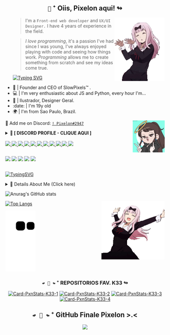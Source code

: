 <h2 align='center'>
    <code>🐝</code> ⁺ Oiis, Pixelon aqui! ↬
</h2>

   <img align="right" alt="PXN-gifs" src="./imgs_pxn/imgsk33 (1).gif">
<p align="center">
<ul>
</div>

> I'm a `Front-end web developer` and `UX/UI Designer.` I have 4 years of experience in the field.

> *I love programming*, it's a passion I've had since I was young, I've always enjoyed playing with code and seeing how things work. _Programming_ allows me to create something from scratch and see my ideas come true.

[![Typing
SVG](https://readme-typing-svg.herokuapp.com?color=ba60ff&lines=Hi!+Meu+nome+é+Kauã.+UwU)](https://git.io/typing-svg)

  <li>👑 | Founder and CEO of SlowPixels™ .
  <li>💻 | I'm very enthusiastic about JS and Python, every hour I'm...
  <li>🎨 | Ilustrador, Designer Geral.
  <li>:date: | I'm 19y old 
  <li>🌍 | I'm from Sao Paulo, Brazil.
     
</ul>

<img align="right" alt="PXN-gifs" src="./imgs_pxn/Pixelon.gif" width="20%" height="20%"> <!-- Imagem feita em: https://picrew.me/ja/image_maker/338224  =D -->

:speech_balloon: Add me on Discord: [`! Pixelon#2947`](https://discord.com/users/230834721372766208)
<details> <summary><strong>🍡 [ DISCORD PROFILE - CLIQUE AQUI ]</strong></summary> <p align="left"> <h2>📩 Contact me in extremely important situations. o.o</h2> <div>
    
  <a href="https://discord.com/users/230834721372766208" target="_blank">
    <img width="45%" src="https://lanyard.cnrad.dev/api/230834721372766208?bg=151515&borderRadius=5px" alt="Discord Status"/>
</a>
   
   
   </div> </p> </details>

<!-- Espero que você não esteja copiando nada meu. -->


<div style="display: inline_block"><br>
   
 <a href="https://skillicons.dev">
    <img src="https://skillicons.dev/icons?i=git"/>
    <img src="https://skillicons.dev/icons?i=html"/>
    <img src="https://skillicons.dev/icons?i=css"/>
    <img src="https://skillicons.dev/icons?i=js"/>
    <img src="https://skillicons.dev/icons?i=nodejs"/>
    <img src="https://skillicons.dev/icons?i=typescript"/>
    <img src="https://skillicons.dev/icons?i=python"/>
    <img src="https://skillicons.dev/icons?i=react"/>
    <img src="https://skillicons.dev/icons?i=linux"/>
    <img src="https://skillicons.dev/icons?i=mongodb"/>
    <img src="https://skillicons.dev/icons?i=blender"/>
   
    
</div>
   

<!--
  <div style="display: inline_block"><br>
<img src="https://skillicons.dev/icons?i=git,html,css,js,nodejs,typescript,python,react,linux," />
  <img align="center" alt="PXN-Js" height="30" width="40" src="https://raw.githubusercontent.com/devicons/devicon/master/icons/javascript/javascript-plain.svg">
  <img align="center" alt="PXN-Ts" height="30" width="40" src="https://raw.githubusercontent.com/devicons/devicon/master/icons/typescript/typescript-plain.svg">
  <img align="center" alt="PXN-React" height="30" width="40" src="https://raw.githubusercontent.com/devicons/devicon/master/icons/react/react-original.svg">
  <img align="center" alt="PXN-HTML" height="30" width="40" src="https://raw.githubusercontent.com/devicons/devicon/master/icons/html5/html5-original.svg">
  <img align="center" alt="PXN-CSS" height="30" width="40" src="https://raw.githubusercontent.com/devicons/devicon/master/icons/css3/css3-original.svg">
  <img align="center" alt="PXN-Python" height="30" width="40" src="https://raw.githubusercontent.com/devicons/devicon/master/icons/python/python-original.svg">
  <img align="center" alt="PXN-Csharp" height="30" width="40" src="https://raw.githubusercontent.com/devicons/devicon/master/icons/csharp/csharp-original.svg">
   
</div>
-->
  ##
  
  <div> 
   <!-- Pare mano, não copie nada. vaza! -->
    <a href="https://www.youtube.com/channel/UC5DwmqzgzWo2Jqbbh3-TixA" target="_blank"><img src="https://img.shields.io/badge/YouTube-FF0000?style=for-the-badge&logo=youtube&logoColor=white" target="_blank"></a> <!-- PXN-Account -->
    <a href="https://www.instagram.com/http_pixelon/" target="_blank"><img src="https://img.shields.io/badge/Instagram-E4405F?style=for-the-badge&logo=instagram&logoColor=white" target="_blank"></a> <!-- PXN-Account -->
 	  <a href="https://www.twitch.tv/http_pixelon" target="_blank"><img src="https://img.shields.io/badge/Twitch-9146FF?style=for-the-badge&logo=twitch&logoColor=white" target="_blank"></a> <!-- PXN-Account -->
    <a href = "mailto:AindaNao"><img src="https://img.shields.io/badge/Gmail-D14836?style=for-the-badge&logo=gmail&logoColor=white" target="_blank"></a>
    <a href="https://www.linkedin.com/in/pixelon/" target="_blank"><img src="https://img.shields.io/badge/-LinkedIn-%230077B5?style=for-the-badge&logo=linkedin&logoColor=white" target="_blank"></a> <!-- PXN-Account -->
   <!-- <a href="https://discord.com/users/817160910871330836"><img src="https://img.shields.io/badge/-@Pixelon%233321-4169E1?style=flat&labelColor=7289da&logo=discord&logoColor=white" alt="Conta do Pixelon" /></a> -->
   
  ##
   
  [![TypingSVG](https://readme-typing-svg.herokuapp.com?color=18ffc0&lines=vaza+randola+k+k+k+>.>)](https://git.io/typing-svg)
   
   <details> 
      <summary>👑 Details About Me (Click here)</summary> <p align="left"> <h2>Como este perfil tem coisas interessante vou ensinar a fazer churros:</h2> <ul> <li><strong>Ingredientes:</strong>
<p>200g de farinha de trigo sem fermento</p>
<p>250 ml de água</p>
<p>50g de manteiga</p>
<p>1 Casquinha de limão</p>
<p>Sal q.b.</p>
<p>3 ovos</p>
<p>Óleo para fritar</p>
<p>Açúcar para polvilhar</p>
<p>Canela para polvilhar</p>
      
<strong>Preparação:</strong>
<p>1. Num tacho leve ao lume a água.</p>
<p>Tempere com umas pedrinhas de sal.</p>
<p>Junte a casca de limão e a manteiga.</p>
<p>Deixe ferver.</p>
<p>2. Logo que comece a ferver, retire a casca de limão e adicione a farinha.</p>
<p>Mexa até descolar do tacho.</p>
<p>Coloque a massa numa tigela e deixe arrefecer um pouco.</p></li> </ul> </p> 

</details>

   
   ![Anurag's GitHub stats](https://github-readme-stats.vercel.app/api?username=http-pixelon&show_icons=true&theme=blue-green&include_all_commits=true&count_private=true)
 <!-- <img align="right" alt="PXN-gifs" src="https://cdn.discordapp.com/attachments/749020531004670012/886773380538302524/Untitled_4.png"> -->
   [![Top Langs](https://github-readme-stats.vercel.app/api/top-langs/?username=anuraghazra&show_icons=true&theme=blue-green&include_all_commits=true&count_private=true&layout=compact)](https://github.com/anuraghazra/github-readme-stats)
   <img align="right" alt="PXN-gifs" src="./imgs_pxn/imgsk33 (2).gif">

<div>
 
   <!--
   [![Typing
SVG](https://readme-typing-svg.herokuapp.com?color=18ffc0&lines=nao+mexa+com+a+minha+snake)](https://git.io/typing-svg) -->
   
  ![Snake animation](https://github.com/http-pixelon/http-pixelon/blob/output/github-contribution-grid-snake.svg)

 <div align="center">
   <h3 align="center"><code>↫ 📌 ↬</code> ⁺ REPOSITORIOS FAV. K33 ↬</h3> <!-- Pq você está aqui ainda? suma daq random. -->
   
   [![Card-PxnStats-K33-1](https://github-readme-stats.vercel.app/api/pin/?username=http-pixelon&repo=PasswordGenerator-K33&theme=blue-green)](https://github.com/http-pixelon/PasswordGenerator-K33)
   [![Card-PxnStats-K33-2](https://github-readme-stats.vercel.app/api/pin/?username=http-pixelon&repo=ClonerSite-K33.py&theme=blue-green)](https://github.com/http-pixelon/ClonerSite-K33.py)
   [![Card-PxnStats-K33-3](https://github-readme-stats.vercel.app/api/pin/?username=http-pixelon&repo=PixelBot.js-01K33&theme=blue-green)](https://github.com/http-pixelon/PixelBot.js-01K33)
   [![Card-PxnStats-K33-4](https://github-readme-stats.vercel.app/api/pin/?username=http-pixelon&repo=PasswordGenerator-K33&theme=blue-green)](https://github.com/http-pixelon/PasswordGenerator-K33)
   
</div>
   
<div align="center">
   
   <h2> <code>↫ 🦑 ↬</code> ⁺ GitHub Finale Pixelon >.< </h2>
</div>

<p align = "center">
<img src = "./imgs_pxn/imgsk33 (3).gif">
  </p>
<!-- Script completo feito por Pixelon. -->
<!-- by pixelon -->
